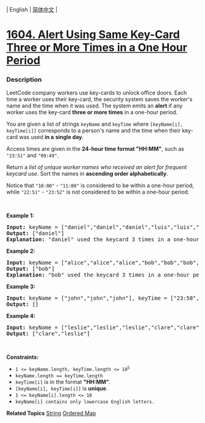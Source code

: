 | English | [简体中文](README.md) |

# [1604. Alert Using Same Key-Card Three or More Times in a One Hour Period](https://leetcode-cn.com/problems/alert-using-same-key-card-three-or-more-times-in-a-one-hour-period)
 ### Description
<p>LeetCode company workers use key-cards to unlock office doors. Each time a worker uses their key-card, the security system saves the worker&#39;s name and the time when it was used. The system emits an <strong>alert</strong> if any worker uses the key-card <strong>three or more times</strong> in a one-hour period.</p>

<p>You are given a list of strings <code>keyName</code> and <code>keyTime</code> where <code>[keyName[i], keyTime[i]]</code> corresponds to a person&#39;s name and the time when their key-card was used <strong>in a</strong> <strong>single day</strong>.</p>

<p>Access times are given in the <strong>24-hour time format &quot;HH:MM&quot;</strong>, such as <code>&quot;23:51&quot;</code> and <code>&quot;09:49&quot;</code>.</p>

<p>Return a <em>list of unique worker names who received an alert for frequent keycard use</em>. Sort the names in <strong>ascending order alphabetically</strong>.</p>

<p>Notice that <code>&quot;10:00&quot;</code> - <code>&quot;11:00&quot;</code> is considered to be within a one-hour period, while <code>&quot;22:51&quot;</code> - <code>&quot;23:52&quot;</code> is not considered to be within a one-hour period.</p>

<p>&nbsp;</p>
<p><strong>Example 1:</strong></p>

<pre>
<strong>Input:</strong> keyName = [&quot;daniel&quot;,&quot;daniel&quot;,&quot;daniel&quot;,&quot;luis&quot;,&quot;luis&quot;,&quot;luis&quot;,&quot;luis&quot;], keyTime = [&quot;10:00&quot;,&quot;10:40&quot;,&quot;11:00&quot;,&quot;09:00&quot;,&quot;11:00&quot;,&quot;13:00&quot;,&quot;15:00&quot;]
<strong>Output:</strong> [&quot;daniel&quot;]
<strong>Explanation:</strong> &quot;daniel&quot; used the keycard 3 times in a one-hour period (&quot;10:00&quot;,&quot;10:40&quot;, &quot;11:00&quot;).
</pre>

<p><strong>Example 2:</strong></p>

<pre>
<strong>Input:</strong> keyName = [&quot;alice&quot;,&quot;alice&quot;,&quot;alice&quot;,&quot;bob&quot;,&quot;bob&quot;,&quot;bob&quot;,&quot;bob&quot;], keyTime = [&quot;12:01&quot;,&quot;12:00&quot;,&quot;18:00&quot;,&quot;21:00&quot;,&quot;21:20&quot;,&quot;21:30&quot;,&quot;23:00&quot;]
<strong>Output:</strong> [&quot;bob&quot;]
<strong>Explanation:</strong> &quot;bob&quot; used the keycard 3 times in a one-hour period (&quot;21:00&quot;,&quot;21:20&quot;, &quot;21:30&quot;).
</pre>

<p><strong>Example 3:</strong></p>

<pre>
<strong>Input:</strong> keyName = [&quot;john&quot;,&quot;john&quot;,&quot;john&quot;], keyTime = [&quot;23:58&quot;,&quot;23:59&quot;,&quot;00:01&quot;]
<strong>Output:</strong> []
</pre>

<p><strong>Example 4:</strong></p>

<pre>
<strong>Input:</strong> keyName = [&quot;leslie&quot;,&quot;leslie&quot;,&quot;leslie&quot;,&quot;clare&quot;,&quot;clare&quot;,&quot;clare&quot;,&quot;clare&quot;], keyTime = [&quot;13:00&quot;,&quot;13:20&quot;,&quot;14:00&quot;,&quot;18:00&quot;,&quot;18:51&quot;,&quot;19:30&quot;,&quot;19:49&quot;]
<strong>Output:</strong> [&quot;clare&quot;,&quot;leslie&quot;]
</pre>

<p>&nbsp;</p>
<p><strong>Constraints:</strong></p>

<ul>
	<li><code>1 &lt;= keyName.length, keyTime.length &lt;= 10<sup>5</sup></code></li>
	<li><code>keyName.length == keyTime.length</code></li>
	<li><code>keyTime[i]</code>&nbsp;is in the format <strong>&quot;HH:MM&quot;</strong>.</li>
	<li><code>[keyName[i], keyTime[i]]</code> is <strong>unique</strong>.</li>
	<li><code>1 &lt;= keyName[i].length &lt;= 10</code></li>
	<li><code>keyName[i] contains only lowercase English letters.</code></li>
</ul>

**Related Topics**  [String](https://leetcode-cn.com/tag/string) [Ordered Map](https://leetcode-cn.com/tag/ordered-map) 